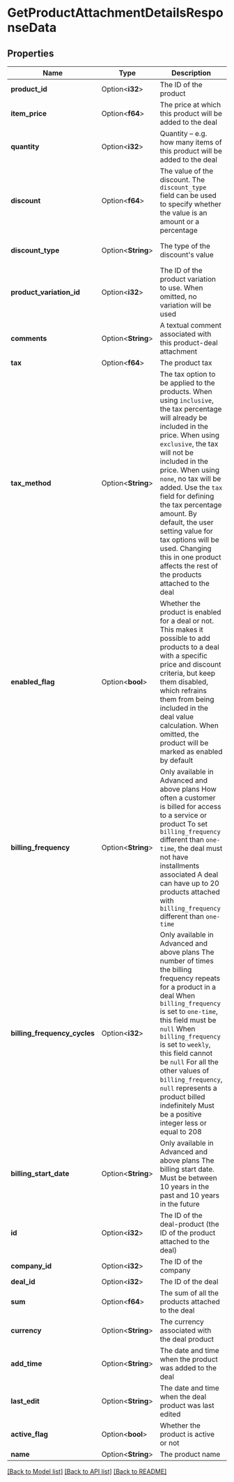 # GetProductAttachmentDetailsResponseData

## Properties

Name | Type | Description | Notes
------------ | ------------- | ------------- | -------------
**product_id** | Option<**i32**> | The ID of the product | [optional]
**item_price** | Option<**f64**> | The price at which this product will be added to the deal | [optional]
**quantity** | Option<**i32**> | Quantity – e.g. how many items of this product will be added to the deal | [optional]
**discount** | Option<**f64**> | The value of the discount. The `discount_type` field can be used to specify whether the value is an amount or a percentage | [optional][default to 0]
**discount_type** | Option<**String**> | The type of the discount's value | [optional][default to Percentage]
**product_variation_id** | Option<**i32**> | The ID of the product variation to use. When omitted, no variation will be used | [optional]
**comments** | Option<**String**> | A textual comment associated with this product-deal attachment | [optional]
**tax** | Option<**f64**> | The product tax | [optional]
**tax_method** | Option<**String**> | The tax option to be applied to the products. When using `inclusive`, the tax percentage will already be included in the price. When using `exclusive`, the tax will not be included in the price. When using `none`, no tax will be added. Use the `tax` field for defining the tax percentage amount. By default, the user setting value for tax options will be used. Changing this in one product affects the rest of the products attached to the deal | [optional]
**enabled_flag** | Option<**bool**> | Whether the product is enabled for a deal or not. This makes it possible to add products to a deal with a specific price and discount criteria, but keep them disabled, which refrains them from being included in the deal value calculation. When omitted, the product will be marked as enabled by default | [optional][default to true]
**billing_frequency** | Option<**String**> | Only available in Advanced and above plans  How often a customer is billed for access to a service or product  To set `billing_frequency` different than `one-time`, the deal must not have installments associated  A deal can have up to 20 products attached with `billing_frequency` different than `one-time`  | [optional][default to OneTime]
**billing_frequency_cycles** | Option<**i32**> | Only available in Advanced and above plans  The number of times the billing frequency repeats for a product in a deal  When `billing_frequency` is set to `one-time`, this field must be `null`  When `billing_frequency` is set to `weekly`, this field cannot be `null`  For all the other values of `billing_frequency`, `null` represents a product billed indefinitely  Must be a positive integer less or equal to 208  | [optional]
**billing_start_date** | Option<**String**> | Only available in Advanced and above plans  The billing start date. Must be between 10 years in the past and 10 years in the future  | [optional]
**id** | Option<**i32**> | The ID of the deal-product (the ID of the product attached to the deal) | [optional]
**company_id** | Option<**i32**> | The ID of the company | [optional]
**deal_id** | Option<**i32**> | The ID of the deal | [optional]
**sum** | Option<**f64**> | The sum of all the products attached to the deal | [optional]
**currency** | Option<**String**> | The currency associated with the deal product | [optional]
**add_time** | Option<**String**> | The date and time when the product was added to the deal | [optional]
**last_edit** | Option<**String**> | The date and time when the deal product was last edited | [optional]
**active_flag** | Option<**bool**> | Whether the product is active or not | [optional]
**name** | Option<**String**> | The product name | [optional]

[[Back to Model list]](../README.md#documentation-for-models) [[Back to API list]](../README.md#documentation-for-api-endpoints) [[Back to README]](../README.md)


